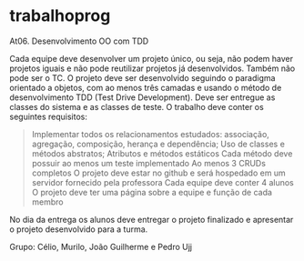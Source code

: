# trabalhoprog

  At06. Desenvolvimento OO com TDD

  Cada equipe deve desenvolver um projeto único, ou seja, não podem haver projetos iguais e não pode reutilizar projetos já desenvolvidos. Também não pode ser o TC.
O projeto deve ser desenvolvido seguindo o paradigma orientado a objetos, com ao menos três camadas e usando o método de desenvolvimento TDD (Test Drive Development).
Deve ser entregue as classes do sistema e as classes de teste.
O trabalho deve conter os seguintes requisitos:

   > Implementar todos os relacionamentos estudados: associação, agregação, composição, herança e dependência;
   > Uso de classes e métodos abstratos;
   > Atributos e métodos estáticos
   > Cada método deve possuir ao menos um teste implementado
   > Ao menos 3 CRUDs completos
   > O projeto deve estar no github e será hospedado em um servidor fornecido pela professora
   > Cada equipe deve conter 4 alunos
   > O projeto deve ter uma página sobre a equipe e função de cada membro
 
  No dia da entrega os alunos deve entregar o projeto finalizado e apresentar o projeto desenvolvido para a turma.
  
  
  Grupo: Célio, Murilo, João Guilherme e Pedro Ujj
